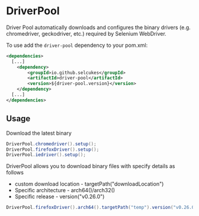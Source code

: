 # DriverPool
Driver Pool automatically downloads and configures the binary drivers (e.g. chromedriver, geckodriver, etc.) required by Selenium WebDriver.

To use add the `driver-pool` dependency to your pom.xml:

```xml
<dependencies>
  [...]
    <dependency>
        <groupId>io.github.selcukes</groupId>
        <artifactId>driver-pool</artifactId>
        <version>${driver-pool.version}</version>
    </dependency>
  [...]
</dependencies>

```

## Usage
Download the latest binary
```java
DriverPool.chromedriver().setup();
DriverPool.firefoxDriver().setup();
DriverPool.iedriver().setup();
```
DriverPool allows you to download binary files with specify details as follows
<ul>
<li>custom download location - targetPath("downloadLocation")</li>
<li>Specific architecture - arch64()/arch32()</li>
<li>Specific release - version("v0.26.0")</li>
</ul>

```java
DriverPool.firefoxDriver().arch64().targetPath("temp").version("v0.26.0").setup();
```
